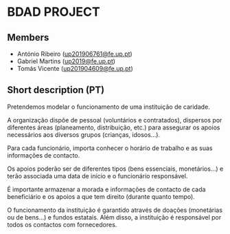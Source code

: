 # BDAD PROJECT

## Members
- António Ribeiro (up201906761@fe.up.pt)
- Gabriel Martins (up2019@fe.up.pt)
- Tomás Vicente (up201904609@fe.up.pt)


## Short description (PT)
Pretendemos modelar o funcionamento de uma instituição de caridade.

A organização dispõe de pessoal (voluntários e contratados), dispersos por diferentes áreas (planeamento, distribuição, etc.) para assegurar os apoios necessários aos diversos grupos (crianças, idosos...).

Para cada funcionário, importa conhecer o horário de trabalho e as suas informações de contacto.

Os apoios poderão ser de diferentes tipos  (bens essenciais, monetários…) e terão associada uma data de início e o funcionário responsável.

É importante armazenar a morada e informações de contacto de cada beneficiário e os apoios a que tem direito (durante quanto tempo).

O funcionamento da instituição é garantido através de doações (monetárias ou de bens…) e fundos estatais. Além disso, a instituição é responsável por todos os contactos com fornecedores.
